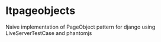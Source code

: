 ltpageobjects
=============

Naive implementation of PageObject pattern for django using LiveServerTestCase and phantomjs